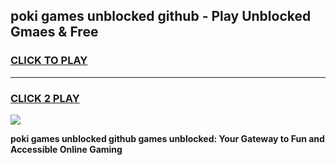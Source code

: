 
## poki games unblocked github - Play Unblocked Gmaes & Free
<h3>
<a href="https://premium.freeplayer.one?title=poki_games_unblocked_github&ref=19F">CLICK TO PLAY</a></h3>
<hr>

<h3>
<a href="https://premium.freeplayer.one?title=poki_games_unblocked_github&ref=19F">CLICK 2 PLAY</a>
  
</h3>

<a href="https://premium.freeplayer.one?title=poki_games_unblocked_github&ref=19F/"><img src="https://clearcache.store/games.png"></a>


**poki games unblocked github games unblocked: Your Gateway to Fun and Accessible Online Gaming**
